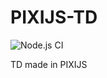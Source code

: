 # PIXIJS-TD
![Node.js CI](https://github.com/SamEvansTurner/PIXIJS-TD/workflows/Node.js%20CI/badge.svg?event=push)

TD made in PIXIJS
